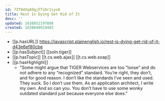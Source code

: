 ```yaml
---
id: 7IT8dXqAOgjFTsDr1syx8
title: Rest Is Dying Get Rid of It
desc: ''
updated: 1638852197888
created: 1638848919483
---
```


- [[p.hasURL]] https://javascript.plainenglish.io/rest-is-dying-get-rid-of-it-d43e6ef80cbe
- [[p.hasSubject]] [[soln.tiger]]
- [[p.hasTopic]] [[t.cs.web.ajax]] [[t.cs.web.soap]]
- [[p.hasHighlight]]
  - "Some might argue that TIGER Webservices are too “loose” and do not adhere to any “recognized” standard. You’re right, they don’t, and for good reason. I don’t like the standards I’ve seen and used. They suck. So I don’t use them. As an application architect, I write my own. And so can you. You don’t have to use some wonky outdated standard just because everyone else does."